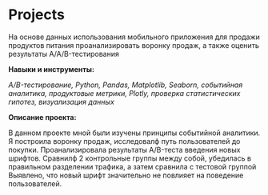 # Projects

На основе данных использования мобильного приложения для продажи продуктов питания проанализировать воронку продаж, а также оценить результаты A/A/B-тестирования

**Навыки и инструменты:**


*A/B-тестирование, Python, Pandas, Matplotlib, Seaborn, событийная аналитика, продуктовые метрики, Plotly, проверка статистических гипотез, визуализация данных*

**Описание проекта:**

В данном проекте мной были изучены принципы событийной аналитики. Я построила
воронку продаж, исследовалф путь пользователей до покупки. Проанализировала
результаты A/B-теста введения новых шрифтов. Сравнилф 2 контрольные группы между
собой, убедилась в правильном разделении трафика, а затем сравнила с тестовой группой
Выявлено, что новый шрифт значительно не повлияет на поведение пользователей.
